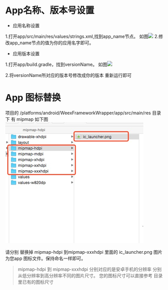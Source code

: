 # App名称、版本号设置
* 应用名称设置 

1.打开app/src/main/res/values/strings.xml,找到app_name节点。 
如图![](https://img.benmu-health.com/gitbook/1505443821697.jpg)
2.修改app_name节点的值为你的应用名字即可。

* 应用版本设置 

1.打开app/build.gradle，找到versionName。
如图![](https://img.benmu-health.com/gitbook/1505457425584.jpg) 

2.将versionName所对应的版本号修改成你的版本 重新运行即可

# App 图标替换

项目的 /platforms/android/WeexFrameworkWrapper/app/src/main/res 目录下 有 mipmap 
如下图![](https://github.com/myliuyx/source/blob/master/8011AB9FE2D34C066BA1D4C29652CCD3.jpg)

请分别 替换掉 mipmap-hdpi 到mipmap-xxxhdpi 里面的 ic_launcher.png 图片为您app 图标文件。保持命名一样即可。

> mipmap-hdpi 到 mipmap-xxxhdpi 分别对应的是安卓手机的分辨率 分别从低分辨率到高分辨率不同的图片尺寸。 
  您的图标尺寸可以直接参考 目录里已有的图标尺寸


